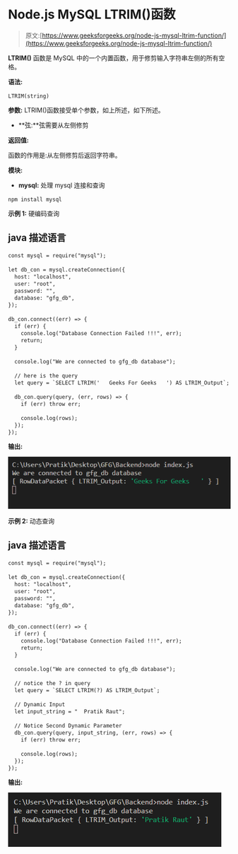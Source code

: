 # Node.js MySQL LTRIM()函数

> 原文:[https://www.geeksforgeeks.org/node-js-mysql-ltrim-function/](https://www.geeksforgeeks.org/node-js-mysql-ltrim-function/)

**LTRIM()** 函数是 MySQL 中的一个内置函数，用于修剪输入字符串左侧的所有空格。

**语法:**

```
LTRIM(string)
```

**参数:** LTRIM()函数接受单个参数，如上所述，如下所述。

*   **弦:**弦需要从左侧修剪

**返回值:**

函数的作用是:从左侧修剪后返回字符串。

**模块:**

*   **mysql:** 处理 mysql 连接和查询

```
npm install mysql
```

**示例 1:** 硬编码查询

## java 描述语言

```
const mysql = require("mysql");

let db_con = mysql.createConnection({
  host: "localhost",
  user: "root",
  password: "",
  database: "gfg_db",
});

db_con.connect((err) => {
  if (err) {
    console.log("Database Connection Failed !!!", err);
    return;
  }

  console.log("We are connected to gfg_db database");

  // here is the query
  let query = `SELECT LTRIM('   Geeks For Geeks   ') AS LTRIM_Output`;

  db_con.query(query, (err, rows) => {
    if (err) throw err;

    console.log(rows);
  });
});
```

**输出:**

![](img/30a3ceee5c9979698d564f6762263c91.png)

**示例 2:** 动态查询

## java 描述语言

```
const mysql = require("mysql");

let db_con = mysql.createConnection({
  host: "localhost",
  user: "root",
  password: "",
  database: "gfg_db",
});

db_con.connect((err) => {
  if (err) {
    console.log("Database Connection Failed !!!", err);
    return;
  }

  console.log("We are connected to gfg_db database");

  // notice the ? in query
  let query = `SELECT LTRIM(?) AS LTRIM_Output`;

  // Dynamic Input
  let input_string = "  Pratik Raut";

  // Notice Second Dynamic Parameter
  db_con.query(query, input_string, (err, rows) => {
    if (err) throw err;

    console.log(rows);
  });
});
```

**输出:**

![](img/006192918a1cbe6516c2797dd2cea7f0.png)